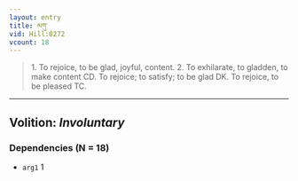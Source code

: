 ```yaml
---
layout: entry
title: མགུ་
vid: Hill:0272
vcount: 18
---
```

> 1\. To rejoice, to be glad, joyful, content\. 2\. To exhilarate, to gladden, to make content CD\. To rejoice; to satisfy; to be glad DK\. To rejoice, to be pleased TC\.

---
Volition: _Involuntary_
---

### Dependencies (N = 18)
* `arg1` 1
